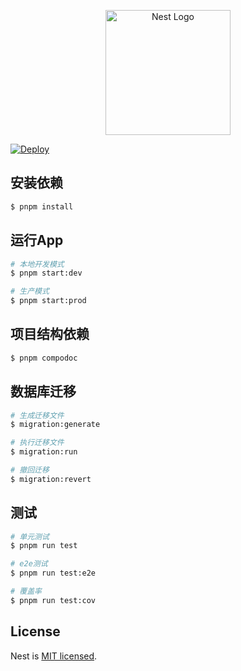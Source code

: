 <p align="center">
  <a href="http://nestjs.com/" target="blank"><img src="https://nestjs.com/img/logo-small.svg" width="200" alt="Nest Logo" /></a>
</p>

[![Deploy](https://github.com/heyingjiee/nest-template-base/actions/workflows/deploy.yml/badge.svg)](https://github.com/heyingjiee/nest-template-base/actions/workflows/deploy.yml)
## 安装依赖

```bash
$ pnpm install
```

## 运行App

```bash
# 本地开发模式
$ pnpm start:dev

# 生产模式
$ pnpm start:prod
```

## 项目结构依赖
```bash
$ pnpm compodoc
```

## 数据库迁移
```bash
# 生成迁移文件
$ migration:generate

# 执行迁移文件
$ migration:run

# 撤回迁移
$ migration:revert
```

## 测试

```bash
# 单元测试
$ pnpm run test

# e2e测试
$ pnpm run test:e2e

# 覆盖率
$ pnpm run test:cov
```

## License

Nest is [MIT licensed](LICENSE).
